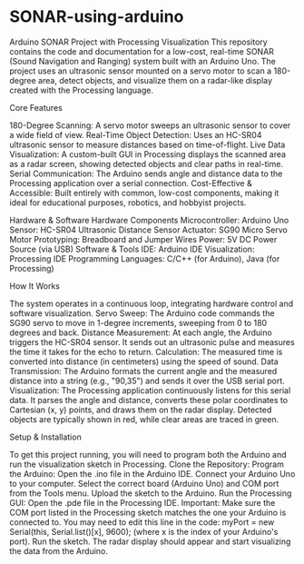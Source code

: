 # SONAR-using-arduino
Arduino SONAR Project with Processing Visualization
This repository contains the code and documentation for a low-cost, real-time SONAR (Sound Navigation and Ranging) system built with an Arduino Uno. The project uses an ultrasonic sensor mounted on a servo motor to scan a 180-degree area, detect objects, and visualize them on a radar-like display created with the Processing language.

Core Features

180-Degree Scanning: A servo motor sweeps an ultrasonic sensor to cover a wide field of view.
Real-Time Object Detection: Uses an HC-SR04 ultrasonic sensor to measure distances based on time-of-flight.
Live Data Visualization: A custom-built GUI in Processing displays the scanned area as a radar screen, showing detected objects and clear paths in real-time.
Serial Communication: The Arduino sends angle and distance data to the Processing application over a serial connection.
Cost-Effective & Accessible: Built entirely with common, low-cost components, making it ideal for educational purposes, robotics, and hobbyist projects.

Hardware & Software
Hardware Components
Microcontroller: Arduino Uno
Sensor: HC-SR04 Ultrasonic Distance Sensor
Actuator: SG90 Micro Servo Motor
Prototyping: Breadboard and Jumper Wires
Power: 5V DC Power Source (via USB)
Software & Tools
IDE: Arduino IDE
Visualization: Processing IDE
Programming Languages: C/C++ (for Arduino), Java (for Processing)

How It Works

The system operates in a continuous loop, integrating hardware control and software visualization.
Servo Sweep: The Arduino code commands the SG90 servo to move in 1-degree increments, sweeping from 0 to 180 degrees and back.
Distance Measurement: At each angle, the Arduino triggers the HC-SR04 sensor. It sends out an ultrasonic pulse and measures the time it takes for the echo to return.
Calculation: The measured time is converted into distance (in centimeters) using the speed of sound.
Data Transmission: The Arduino formats the current angle and the measured distance into a string (e.g., "90,35") and sends it over the USB serial port.
Visualization: The Processing application continuously listens for this serial data. It parses the angle and distance, converts these polar coordinates to Cartesian (x, y) points, and draws them on the radar display. Detected objects are typically shown in red, while clear areas are traced in green.

Setup & Installation

To get this project running, you will need to program both the Arduino and run the visualization sketch in Processing.
Clone the Repository:
Program the Arduino:
Open the .ino file in the Arduino IDE.
Connect your Arduino Uno to your computer.
Select the correct board (Arduino Uno) and COM port from the Tools menu.
Upload the sketch to the Arduino.
Run the Processing GUI:
Open the .pde file in the Processing IDE.
Important: Make sure the COM port listed in the Processing sketch matches the one your Arduino is connected to. You may need to edit this line in the code: myPort = new Serial(this, Serial.list()[x], 9600); (where x is the index of your Arduino's port).
Run the sketch. The radar display should appear and start visualizing the data from the Arduino.

